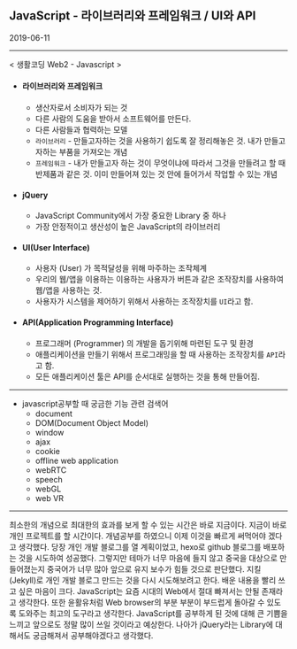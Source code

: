 ## JavaScript - 라이브러리와 프레임워크 / UI와  API



2019-06-11

------

< 생활코딩 Web2 - Javascript >



* #### 라이브러리와 프레임워크

  - 생산자로서 소비자가 되는 것
  - 다른 사람의 도움을 받아서 소프트웨어를 만든다.
  - 다른 사람들과 협력하는 모델
  - `라이브러리` - 만들고자하는 것을 사용하기 쉽도록 잘 정리해놓은 것. 내가 만들고자하는 부품을 가져오는 개념
  - `프레임워크` - 내가 만들고자 하는 것이 무엇이냐에 따라서 그것을 만들려고 할 때 반제품과 같은 것. 이미 만들어져 있는 것 안에 들어가서 작업할 수 있는 개념



* #### jQuery

  * JavaScript Community에서 가장 중요한 Library 중 하나
  * 가장 안정적이고 생산성이 높은 JavaScript의 라이브러리



* #### UI(User Interface)

  * 사용자 (User) 가 목적달성을 위해 마주하는 조작체계
  * 우리의 웹/앱을 이용하는 이용하는 사용자가 버튼과 같은 조작장치를 사용하여 웹/앱을 사용하는 것. 
  * 사용자가 시스템을 제어하기 위해서 사용하는 조작장치를 `UI`라고 함.

* #### API(Application Programming Interface)

  * 프로그래머 (Programmer) 의 개발을 돕기위해 마련된 도구 및 환경
  * 애플리케이션을 만들기 위해서 프로그래밍을 할 때 사용하는 조작장치를 `API`라고 함. 
  * 모든 애플리케이션 툴은 API를 순서대로 실행하는 것을 통해 만들어짐.



---

* javascript공부할 때 궁금한 기능 관련 검색어 
  * document
  * DOM(Document Object Model)
  * window
  * ajax
  * cookie
  * offline web application
  * webRTC
  * speech
  * webGL
  * web VR



----

 최소한의 개념으로 최대한의 효과를 보게 할 수 있는 시간은 바로 지금이다. 지금이 바로 개인 프로젝트를 할 시간이다. 개념공부를 하였으니 이제 이것을 빠르게 써먹어야 겠다고 생각했다. 당장 개인 개발 블로그를 열 계획이었고, hexo로 github 블로그를 배포하는 것을 시도하여 성공했다. 그렇지만 테마가 너무 마음에 들지 않고 중국을 대상으로 만들어졌는지 중국어가 너무 많아 앞으로 유지 보수가 힘들 것으로 판단했다. 지킬(Jekyll)로 개인 개발 블로그 만드는 것을 다시 시도해보려고 한다. 배운 내용을 빨리 쓰고 싶은 마음이 크다. JavaScript는 요즘 시대의 Web에서 절대 빠져서는 안될 존재라고 생각한다. 또한 윤활유처럼 Web browser의 부분 부분이 부드럽게 돌아갈 수 있도록 도와주는 최고의 도구라고 생각한다. JavaScript를 공부하게 된 것에 대해 큰 기쁨을 느끼고 앞으로도 정말 많이 쓰일 것이라고 예상한다. 나아가 jQuery라는 Library에 대해서도 궁금해져서 공부해야겠다고 생각했다.
